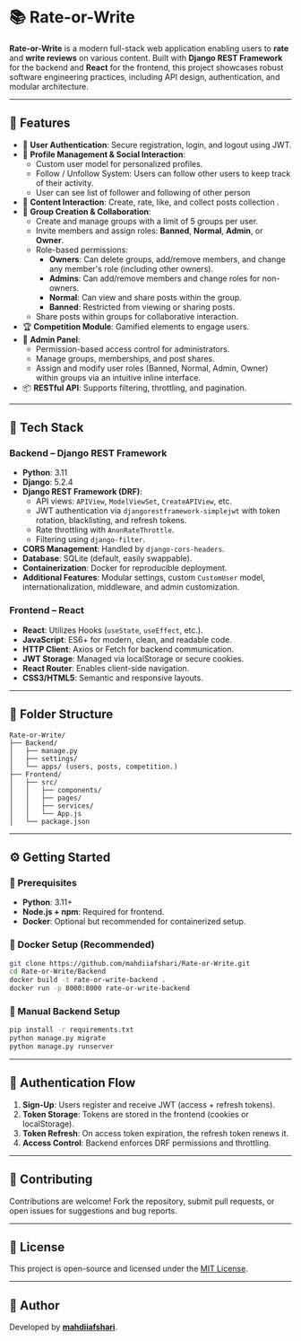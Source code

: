 # 📚 Rate-or-Write

**Rate-or-Write** is a modern full-stack web application enabling users to **rate** and **write reviews** on various content. Built with **Django REST Framework** for the backend and **React** for the frontend, this project showcases robust software engineering practices, including API design, authentication, and modular architecture.

---

## 🚀 Features

- 🔐 **User Authentication**: Secure registration, login, and logout using JWT.
- 👤 **Profile Management & Social Interaction**: 
    - Custom user model for personalized profiles.
    - Follow / Unfollow System: Users can follow other users to keep track of their activity.
    - User can see list of follower and following of other person
- 📝 **Content Interaction**: Create, rate, like, and collect posts collection .
- 👥 **Group Creation & Collaboration**:
  - Create and manage groups with a limit of 5 groups per user.
  - Invite members and assign roles: **Banned**, **Normal**, **Admin**, or **Owner**.
  - Role-based permissions:
    - **Owners**: Can delete groups, add/remove members, and change any member's role (including other owners).
    - **Admins**: Can add/remove members and change roles for non-owners.
    - **Normal**: Can view and share posts within the group.
    - **Banned**: Restricted from viewing or sharing posts.
  - Share posts within groups for collaborative interaction.
- 🏆 **Competition Module**: Gamified elements to engage users.
- 🧾 **Admin Panel**:
  - Permission-based access control for administrators.
  - Manage groups, memberships, and post shares.
  - Assign and modify user roles (Banned, Normal, Admin, Owner) within groups via an intuitive inline interface.
- 📦 **RESTful API**: Supports filtering, throttling, and pagination.
---

## 🧰 Tech Stack

### Backend – Django REST Framework
- **Python**: 3.11
- **Django**: 5.2.4
- **Django REST Framework (DRF)**:
  - API views: `APIView`, `ModelViewSet`, `CreateAPIView`, etc.
  - JWT authentication via `djangorestframework-simplejwt` with token rotation, blacklisting, and refresh tokens.
  - Rate throttling with `AnonRateThrottle`.
  - Filtering using `django-filter`.
- **CORS Management**: Handled by `django-cors-headers`.
- **Database**: SQLite (default, easily swappable).
- **Containerization**: Docker for reproducible deployment.
- **Additional Features**: Modular settings, custom `CustomUser` model, internationalization, middleware, and admin customization.

### Frontend – React
- **React**: Utilizes Hooks (`useState`, `useEffect`, etc.).
- **JavaScript**: ES6+ for modern, clean, and readable code.
- **HTTP Client**: Axios or Fetch for backend communication.
- **JWT Storage**: Managed via localStorage or secure cookies.
- **React Router**: Enables client-side navigation.
- **CSS3/HTML5**: Semantic and responsive layouts.

---

## 📁 Folder Structure

```
Rate-or-Write/
├── Backend/
│   ├── manage.py
│   ├── settings/
│   └── apps/ (users, posts, competition.)
├── Frontend/
│   ├── src/
│   │   ├── components/
│   │   ├── pages/
│   │   ├── services/
│   │   └── App.js
│   └── package.json
```

---

## ⚙️ Getting Started

### 🔧 Prerequisites
- **Python**: 3.11+
- **Node.js + npm**: Required for frontend.
- **Docker**: Optional but recommended for containerized setup.

### 🐳 Docker Setup (Recommended)
```bash
git clone https://github.com/mahdiiafshari/Rate-or-Write.git
cd Rate-or-Write/Backend
docker build -t rate-or-write-backend .
docker run -p 8000:8000 rate-or-write-backend
```

### 🧪 Manual Backend Setup
```bash
pip install -r requirements.txt
python manage.py migrate
python manage.py runserver
```

---

## 🔐 Authentication Flow
1. **Sign-Up**: Users register and receive JWT (access + refresh tokens).
2. **Token Storage**: Tokens are stored in the frontend (cookies or localStorage).
3. **Token Refresh**: On access token expiration, the refresh token renews it.
4. **Access Control**: Backend enforces DRF permissions and throttling.

---

## 🤝 Contributing
Contributions are welcome! Fork the repository, submit pull requests, or open issues for suggestions and bug reports.

---

## 🪪 License
This project is open-source and licensed under the [MIT License](LICENSE).

---

## 👤 Author
Developed by [**mahdiiafshari**](https://github.com/mahdiiafshari).
```